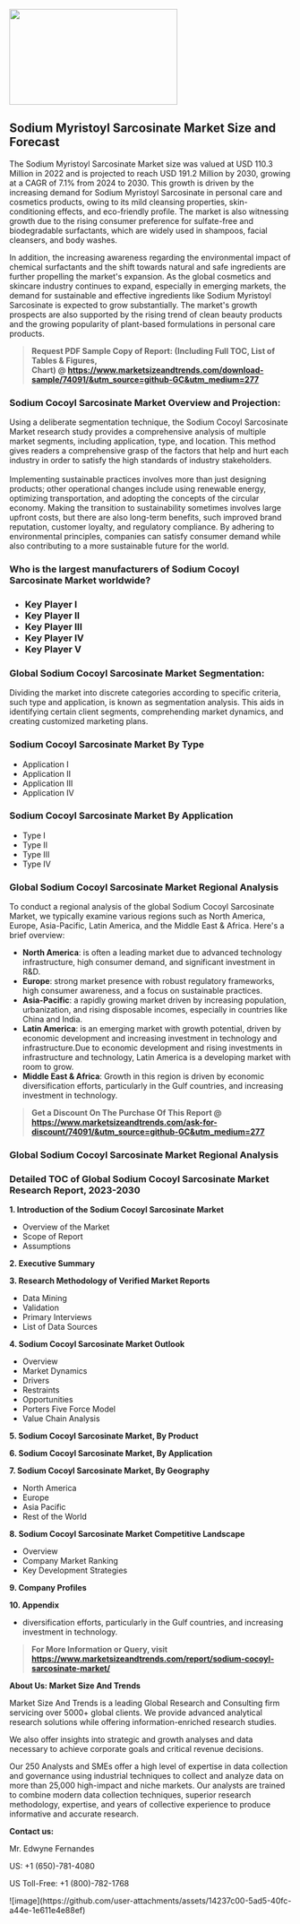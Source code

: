 <p><img class="alignnone size-medium wp-image-20088" src="https://ffe5etoiles.com/wp-content/uploads/2024/12/MST1-300x171.png" alt="" width="300" height="171" /></p><h2>Sodium Myristoyl Sarcosinate Market Size and Forecast</h2><p>The Sodium Myristoyl Sarcosinate Market size was valued at USD 110.3 Million in 2022 and is projected to reach USD 191.2 Million by 2030, growing at a CAGR of 7.1% from 2024 to 2030. This growth is driven by the increasing demand for Sodium Myristoyl Sarcosinate in personal care and cosmetics products, owing to its mild cleansing properties, skin-conditioning effects, and eco-friendly profile. The market is also witnessing growth due to the rising consumer preference for sulfate-free and biodegradable surfactants, which are widely used in shampoos, facial cleansers, and body washes.</p><p>In addition, the increasing awareness regarding the environmental impact of chemical surfactants and the shift towards natural and safe ingredients are further propelling the market's expansion. As the global cosmetics and skincare industry continues to expand, especially in emerging markets, the demand for sustainable and effective ingredients like Sodium Myristoyl Sarcosinate is expected to grow substantially. The market's growth prospects are also supported by the rising trend of clean beauty products and the growing popularity of plant-based formulations in personal care products.</p></p><blockquote id="" class=""><strong>Request PDF Sample Copy of Report: (Including Full TOC, List of Tables &amp; Figures, Chart)&nbsp;@&nbsp;<strong><a href="https://www.marketsizeandtrends.com/download-sample/74091/&utm_source=github-GC&utm_medium=277" target="_blank">https://www.marketsizeandtrends.com/download-sample/74091/&utm_source=github-GC&utm_medium=277</a></strong></strong></blockquote><h3 id="" class="">Sodium Cocoyl Sarcosinate Market&nbsp;Overview and Projection:</h3><p id="" class="">Using a deliberate segmentation technique, the Sodium Cocoyl Sarcosinate Market research study provides a comprehensive analysis of multiple market segments, including application, type, and location. This method gives readers a comprehensive grasp of the factors that help and hurt each industry in order to satisfy the high standards of industry stakeholders. <br /> <br />Implementing sustainable practices involves more than just designing products; other operational changes include using renewable energy, optimizing transportation, and adopting the concepts of the circular economy. Making the transition to sustainability sometimes involves large upfront costs, but there are also long-term benefits, such improved brand reputation, customer loyalty, and regulatory compliance. By adhering to environmental principles, companies can satisfy consumer demand while also contributing to a more sustainable future for the world.</p><h3 id="" class="">Who is the largest manufacturers of&nbsp;Sodium Cocoyl Sarcosinate Market worldwide?</h3><h3 class=""><p><ul><li>Key Player I </li><li> Key Player II </li><li> Key Player III </li><li> Key Player IV </li><li> Key Player V</li></ul></p></h3><h3 id="" class="">Global&nbsp;Sodium Cocoyl Sarcosinate Market Segmentation:</h3><p id="" class="">Dividing the market into discrete categories according to specific criteria, such type and application, is known as segmentation analysis. This aids in identifying certain client segments, comprehending market dynamics, and creating customized marketing plans.</p><h3 id="" class="">Sodium Cocoyl Sarcosinate Market&nbsp;By Type</h3><p><p><ul><li>Application I</li><li> Application II</li><li> Application III</li><li> Application IV</p></li></ul></p></p><h3 id="" class="">Sodium Cocoyl Sarcosinate Market&nbsp;By Application</h3><p class=""><p><ul><li>Type I</li><li> Type II</li><li> Type III</li><li> Type IV</li></ul></p></p><h3 id="" class="">Global Sodium Cocoyl Sarcosinate Market Regional Analysis</h3><p id="" class="">To conduct a regional analysis of the global Sodium Cocoyl Sarcosinate Market, we typically examine various regions such as North America, Europe, Asia-Pacific, Latin America, and the Middle East &amp; Africa. Here's a brief overview:</p><ul><li><strong>North America</strong>: is often a leading market due to advanced technology infrastructure, high consumer demand, and significant investment in R&amp;D.</li><li><strong>Europe</strong>: strong market presence with robust regulatory frameworks, high consumer awareness, and a focus on sustainable practices.</li><li><strong>Asia-Pacific</strong>: a rapidly growing market driven by increasing population, urbanization, and rising disposable incomes, especially in countries like China and India.</li><li><strong>Latin America</strong>: is an emerging market with growth potential, driven by economic development and increasing investment in technology and infrastructure.Due to economic development and rising investments in infrastructure and technology, Latin America is a developing market with room to grow.</li><li><strong>Middle East &amp; Africa</strong>: Growth in this region is driven by economic diversification efforts, particularly in the Gulf countries, and increasing investment in technology.</li></ul><blockquote id="" class=""><strong>Get a Discount On The Purchase Of This Report @ <strong><a href="https://www.marketsizeandtrends.com/ask-for-discount/74091/&utm_source=github-GC&utm_medium=277" target="_blank">https://www.marketsizeandtrends.com/ask-for-discount/74091/&utm_source=github-GC&utm_medium=277</a></strong></strong></blockquote><h3 id="" class="">Global Sodium Cocoyl Sarcosinate Market Regional Analysis</h3><h3 id="" class="">Detailed TOC of Global Sodium Cocoyl Sarcosinate Market Research Report, 2023-2030</h3><p id="" class=""><strong>1. Introduction of the Sodium Cocoyl Sarcosinate Market</strong></p><ul><li>Overview of the Market</li><li>Scope of Report</li><li>Assumptions</li></ul><p id="" class=""><strong>2. Executive Summary</strong></p><p id="" class=""><strong>3. Research Methodology of Verified Market Reports</strong></p><ul><li>Data Mining</li><li>Validation</li><li>Primary Interviews</li><li>List of Data Sources</li></ul><p id="" class=""><strong>4. Sodium Cocoyl Sarcosinate Market Outlook</strong></p><ul><li>Overview</li><li>Market Dynamics</li><li>Drivers</li><li>Restraints</li><li>Opportunities</li><li>Porters Five Force Model</li><li>Value Chain Analysis</li></ul><p id="" class=""><strong>5. Sodium Cocoyl Sarcosinate Market, By Product</strong></p><p id="" class=""><strong>6. Sodium Cocoyl Sarcosinate Market, By Application</strong></p><p id="" class=""><strong>7. Sodium Cocoyl Sarcosinate Market, By Geography</strong></p><ul><li>North America</li><li>Europe</li><li>Asia Pacific</li><li>Rest of the World</li></ul><p id="" class=""><strong>8. Sodium Cocoyl Sarcosinate Market Competitive Landscape</strong></p><ul><li>Overview</li><li>Company Market Ranking</li><li>Key Development Strategies</li></ul><p id="" class=""><strong>9. Company Profiles</strong></p><p id="" class=""><strong>10. Appendix</strong></p><ul><li>diversification efforts, particularly in the Gulf countries, and increasing investment in technology.</li></ul><blockquote id="" class=""><strong>For More Information or Query, visit <strong><strong><a href="https://www.marketsizeandtrends.com/report/sodium-cocoyl-sarcosinate-market/" target="_blank">https://www.marketsizeandtrends.com/report/sodium-cocoyl-sarcosinate-market/</a></strong></strong></strong></blockquote><p id="" class=""><strong>About Us: Market Size And Trends</strong></p><p id="" class="">Market Size And Trends is a leading Global Research and Consulting firm servicing over 5000+ global clients. We provide advanced analytical research solutions while offering information-enriched research studies.</p><p id="" class="">We also offer insights into strategic and growth analyses and data necessary to achieve corporate goals and critical revenue decisions.</p><p id="" class="">Our 250 Analysts and SMEs offer a high level of expertise in data collection and governance using industrial techniques to collect and analyze data on more than 25,000 high-impact and niche markets. Our analysts are trained to combine modern data collection techniques, superior research methodology, expertise, and years of collective experience to produce informative and accurate research.</p><p id="" class=""><strong>Contact us:</strong></p><p id="" class="">Mr. Edwyne Fernandes</p><p id="" class="">US: +1 (650)-781-4080</p><p id="" class="">US Toll-Free: +1 (800)-782-1768</p>
![image](https://github.com/user-attachments/assets/14237c00-5ad5-40fc-a44e-1e611e4e88ef)
